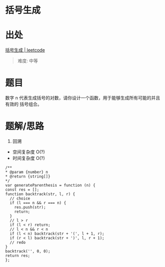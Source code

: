 # 括号生成

# 出处

[括号生成 | leetcode](https://leetcode-cn.com/problems/generate-parentheses/submissions/)

> 难度: 中等

# 题目

数字 n 代表生成括号的对数，请你设计一个函数，用于能够生成所有可能的并且 有效的 括号组合。

# 题解/思路

1. 回溯

- 空间复杂度 O(?)
- 时间复杂度 O(?)

```
/**
* @param {number} n
* @return {string[]}
*/
var generateParenthesis = function (n) {
const res = [];
function backtrack(str, l, r) {
  // choice
  if (l === n && r === n) {
    res.push(str);
    return;
  }
  // l > r
  if (l < r) return;
  // l < n && r < n
  if (l < n) backtrack(str + '(', l + 1, r);
  if (r < l) backtrack(str + ')', l, r + 1);
  // redo
}
backtrack('', 0, 0);
return res;
};
```

